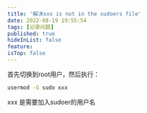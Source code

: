 ```yaml
---
title: '解决xxx is not in the sudoers file'
date: 2022-08-19 19:55:54
tags: [记录问题]
published: true
hideInList: false
feature: 
isTop: false
---
```

首先切换到root用户，然后执行：
```sh
usermod -G sudo xxx
```
xxx 是需要加入sudoer的用户名